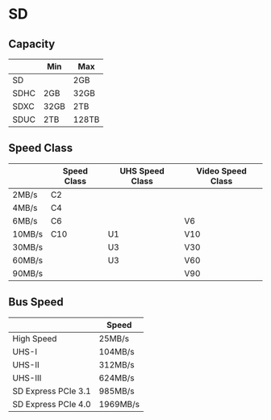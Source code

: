 # SD

## Capacity

|      |  Min |   Max |
|  --- |  --- |   --- |
|   SD |      |   2GB |
| SDHC |  2GB |  32GB |
| SDXC | 32GB |   2TB |
| SDUC |  2TB | 128TB |

## Speed Class

|        | Speed Class | UHS Speed Class | Video Speed Class |
|    --- |         --- |             --- |               --- |
|  2MB/s |          C2 |                 |                   |
|  4MB/s |          C4 |                 |                   |
|  6MB/s |          C6 |                 |                V6 |
| 10MB/s |         C10 |              U1 |               V10 |
| 30MB/s |             |              U3 |               V30 |
| 60MB/s |             |              U3 |               V60 |
| 90MB/s |             |                 |               V90 |

## Bus Speed

|                     |    Speed |
| ---                 |      --- |
| High Speed          |   25MB/s |
| UHS-I               |  104MB/s |
| UHS-II              |  312MB/s |
| UHS-III             |  624MB/s |
| SD Express PCIe 3.1 |  985MB/s |
| SD Express PCIe 4.0 | 1969MB/s |
